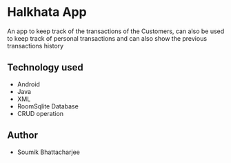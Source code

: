 # Halkhata App
An app to keep track of the transactions of the Customers, can also be used to keep track of personal transactions and can also show the previous transactions history

## Technology used
- Android
- Java
- XML
- RoomSqlite Database
- CRUD operation

## Author
- Soumik Bhattacharjee
